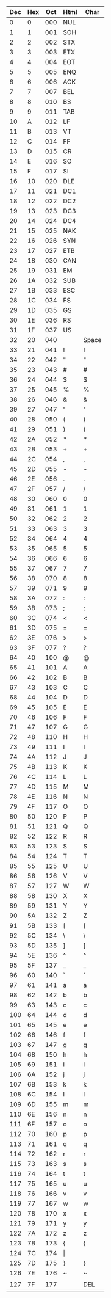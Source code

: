 Dec | Hex | Oct | Html | Char
---|---|---|---|---
  0 | 0 | 000 | 	NUL |
  1 | 1 | 001 | 	SOH |
  2 | 2 | 002 | 	STX |
  3 | 3 | 003 | 	ETX |
  4 | 4 | 004 | 	EOT |
  5 | 5 | 005 | 	ENQ |
  6 | 6 | 006 | 	ACK |
  7 | 7 | 007 | 	BEL |
  8 | 8 | 010 | 	BS |
  9 | 9 | 011 | 	TAB |
 10 | A | 012 | 	LF |
 11 | B | 013 | 	VT |
 12 | C | 014 | 	FF |
 13 | D | 015 | 	CR |
 14 | E | 016 | 	SO |
 15 | F | 017 | 	SI |
 16 | 10 | 020 | 	DLE |
 17 | 11 | 021 | 	DC1 |
 18 | 12 | 022 | 	DC2 |
 19 | 13 | 023 | 	DC3 |
 20 | 14 | 024 | 	DC4 |
 21 | 15 | 025 | 	NAK |
 22 | 16 | 026 | 	SYN |
 23 | 17 | 027 | 	ETB |
 24 | 18 | 030 | 	CAN |
 25 | 19 | 031 | 	EM |
 26 | 1A | 032 | 	SUB |
 27 | 1B | 033 | 	ESC |
 28 | 1C | 034 | 	FS |
 29 | 1D | 035 | 	GS |
 30 | 1E | 036 | 	RS |
 31 | 1F | 037 | 	US |
 32 | 20 | 040 | &#32; | Space
 33 | 21 | 041 | &#33; | !
 34 | 22 | 042 | &#34; | \"
 35 | 23 | 043 | &#35; | #
 36 | 24 | 044 | &#36; | $
 37 | 25 | 045 | &#37; | %
 38 | 26 | 046 | &#38; | &
 39 | 27 | 047 | &#39; | '
 40 | 28 | 050 | &#40; | (
 41 | 29 | 051 | &#41; | )
 42 | 2A | 052 | &#42; | *
 43 | 2B | 053 | &#43; | +
 44 | 2C | 054 | &#44; | ,
 45 | 2D | 055 | &#45; | -
 46 | 2E | 056 | &#46; | .
 47 | 2F | 057 | &#47; | /
 48 | 30 | 060 | &#48; | 0
 49 | 31 | 061 | &#49; | 1
 50 | 32 | 062 | &#50; | 2
 51 | 33 | 063 | &#51; | 3
 52 | 34 | 064 | &#52; | 4
 53 | 35 | 065 | &#53; | 5
 54 | 36 | 066 | &#54; | 6
 55 | 37 | 067 | &#55; | 7
 56 | 38 | 070 | &#56; | 8
 57 | 39 | 071 | &#57; | 9
 58 | 3A | 072 | &#58; | :
 59 | 3B | 073 | &#59; | ;
 60 | 3C | 074 | &#60; | <
 61 | 3D | 075 | &#61; | =
 62 | 3E | 076 | &#62; | >
 63 | 3F | 077 | &#63; | ?
 64 | 40 | 100 | &#64; | @
 65 | 41 | 101 | &#65; | A
 66 | 42 | 102 | &#66; | B
 67 | 43 | 103 | &#67; | C
 68 | 44 | 104 | &#68; | D
 69 | 45 | 105 | &#69; | E
 70 | 46 | 106 | &#70; | F
 71 | 47 | 107 | &#71; | G
 72 | 48 | 110 | &#72; | H
 73 | 49 | 111 | &#73; | I
 74 | 4A | 112 | &#74; | J
 75 | 4B | 113 | &#75; | K
 76 | 4C | 114 | &#76; | L
 77 | 4D | 115 | &#77; | M
 78 | 4E | 116 | &#78; | N
 79 | 4F | 117 | &#79; | O
 80 | 50 | 120 | &#80; | P
 81 | 51 | 121 | &#81; | Q
 82 | 52 | 122 | &#82; | R
 83 | 53 | 123 | &#83; | S
 84 | 54 | 124 | &#84; | T
 85 | 55 | 125 | &#85; | U
 86 | 56 | 126 | &#86; | V
 87 | 57 | 127 | &#87; | W
 88 | 58 | 130 | &#88; | X
 89 | 59 | 131 | &#89; | Y
 90 | 5A | 132 | &#90; | Z
 91 | 5B | 133 | &#91; | [
 92 | 5C | 134 | &#92; | \
 93 | 5D | 135 | &#93; | ]
 94 | 5E | 136 | &#94; | ^
 95 | 5F | 137 | &#95; | _
 96 | 60 | 140 | &#96; | `
 97 | 61 | 141 | &#97; | a
 98 | 62 | 142 | &#98; | b
 99 | 63 | 143 | &#99; | c
100 | 64 | 144 | &#100; | d
101 | 65 | 145 | &#101; | e
102 | 66 | 146 | &#102; | f
103 | 67 | 147 | &#103; | g
104 | 68 | 150 | &#104; | h
105 | 69 | 151 | &#105; | i
106 | 6A | 152 | &#106; | j
107 | 6B | 153 | &#107; | k
108 | 6C | 154 | &#108; | l
109 | 6D | 155 | &#109; | m
110 | 6E | 156 | &#110; | n
111 | 6F | 157 | &#111; | o
112 | 70 | 160 | &#112; | p
113 | 71 | 161 | &#113; | q
114 | 72 | 162 | &#114; | r
115 | 73 | 163 | &#115; | s
116 | 74 | 164 | &#116; | t
117 | 75 | 165 | &#117; | u
118 | 76 | 166 | &#118; | v
119 | 77 | 167 | &#119; | w
120 | 78 | 170 | &#120; | x
121 | 79 | 171 | &#121; | y
122 | 7A | 172 | &#122; | z
123 | 7B | 173 | &#123; | {
124 | 7C | 174 | &#124; | |
125 | 7D | 175 | &#125; | }
126 | 7E | 176 | &#126; | ~
127 | 7F | 177 | &#127; | DEL